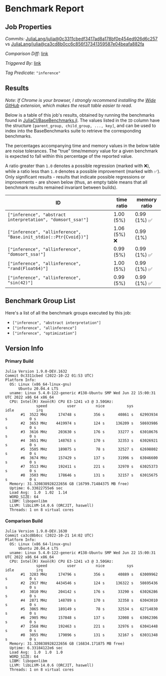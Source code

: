 # Benchmark Report

## Job Properties

*Commits:* [JuliaLang/julia@0c3311cbedf3417ad8a178bf0e454ed926d6c257](https://github.com/JuliaLang/julia/commit/0c3311cbedf3417ad8a178bf0e454ed926d6c257) vs [JuliaLang/julia@ca3cd8b0cc6c856f37341359587e04beafa882fa](https://github.com/JuliaLang/julia/commit/ca3cd8b0cc6c856f37341359587e04beafa882fa)

*Comparison Diff:* [link](https://github.com/JuliaLang/julia/compare/ca3cd8b0cc6c856f37341359587e04beafa882fa..0c3311cbedf3417ad8a178bf0e454ed926d6c257)

*Triggered By:* [link](https://github.com/JuliaLang/julia/pull/47244#issuecomment-1287577654)

*Tag Predicate:* `"inference"`

## Results

*Note: If Chrome is your browser, I strongly recommend installing the [Wide GitHub](https://chrome.google.com/webstore/detail/wide-github/kaalofacklcidaampbokdplbklpeldpj?hl=en)
extension, which makes the result table easier to read.*

Below is a table of this job's results, obtained by running the benchmarks found in
[JuliaCI/BaseBenchmarks.jl](https://github.com/JuliaCI/BaseBenchmarks.jl). The values
listed in the `ID` column have the structure `[parent_group, child_group, ..., key]`,
and can be used to index into the BaseBenchmarks suite to retrieve the corresponding
benchmarks.

The percentages accompanying time and memory values in the below table are noise tolerances. The "true"
time/memory value for a given benchmark is expected to fall within this percentage of the reported value.

A ratio greater than `1.0` denotes a possible regression (marked with :x:), while a ratio less
than `1.0` denotes a possible improvement (marked with :white_check_mark:). Only significant results - results
that indicate possible regressions or improvements - are shown below (thus, an empty table means that all
benchmark results remained invariant between builds).

| ID | time ratio | memory ratio |
|----|------------|--------------|
| `["inference", "abstract interpretation", "domsort_ssa!"]` | 1.00 (5%)  | 0.99 (1%) :white_check_mark: |
| `["inference", "allinference", "Base.init_stdio(::Ptr{Cvoid})"]` | 1.06 (5%) :x: | 0.99 (1%)  |
| `["inference", "allinference", "domsort_ssa!"]` | 0.99 (5%)  | 0.99 (1%) :white_check_mark: |
| `["inference", "allinference", "rand(Float64)"]` | 1.00 (5%)  | 0.99 (1%) :white_check_mark: |
| `["inference", "allinference", "sin(42)"]` | 0.99 (5%)  | 0.99 (1%) :white_check_mark: |

## Benchmark Group List

Here's a list of all the benchmark groups executed by this job:

- `["inference", "abstract interpretation"]`
- `["inference", "allinference"]`
- `["inference", "optimization"]`

## Version Info

#### Primary Build

```
Julia Version 1.9.0-DEV.1632
Commit 0c3311cbed (2022-10-22 01:53 UTC)
Platform Info:
  OS: Linux (x86_64-linux-gnu)
      Ubuntu 20.04.4 LTS
  uname: Linux 5.4.0-122-generic #138-Ubuntu SMP Wed Jun 22 15:00:31 UTC 2022 x86_64 x86_64
  CPU: Intel(R) Xeon(R) CPU E3-1241 v3 @ 3.50GHz: 
              speed         user         nice          sys         idle          irq
       #1  3522 MHz     174748 s        356 s      40861 s   62993934 s          0 s
       #2  3653 MHz    4419974 s        124 s     136209 s   58693986 s          0 s
       #3  3616 MHz     203630 s        176 s      33277 s   63010676 s          0 s
       #4  3651 MHz     148763 s        170 s      32353 s   63026921 s          0 s
       #5  3505 MHz     189075 s         78 s      32527 s   62698802 s          0 s
       #6  3674 MHz     157429 s        137 s      31996 s   63046600 s          0 s
       #7  3513 MHz     192411 s        221 s      32970 s   63025373 s          0 s
       #8  3503 MHz     178646 s        131 s      32157 s   63015675 s          0 s
  Memory: 31.320838928222656 GB (16799.71484375 MB free)
  Uptime: 6.33022755e6 sec
  Load Avg:  1.0  1.02  1.14
  WORD_SIZE: 64
  LIBM: libopenlibm
  LLVM: libLLVM-14.0.6 (ORCJIT, haswell)
  Threads: 1 on 8 virtual cores

```

#### Comparison Build

```
Julia Version 1.9.0-DEV.1630
Commit ca3cd8b0cc (2022-10-21 14:02 UTC)
Platform Info:
  OS: Linux (x86_64-linux-gnu)
      Ubuntu 20.04.4 LTS
  uname: Linux 5.4.0-122-generic #138-Ubuntu SMP Wed Jun 22 15:00:31 UTC 2022 x86_64 x86_64
  CPU: Intel(R) Xeon(R) CPU E3-1241 v3 @ 3.50GHz: 
              speed         user         nice          sys         idle          irq
       #1  3283 MHz     174796 s        356 s      40889 s   63009962 s          0 s
       #2  2917 MHz    4434546 s        124 s     136322 s   58695436 s          0 s
       #3  3010 MHz     204142 s        176 s      33290 s   63026286 s          0 s
       #4  2871 MHz     148789 s        170 s      32358 s   63043010 s          0 s
       #5  3065 MHz     189149 s         78 s      32534 s   62714830 s          0 s
       #6  2905 MHz     157848 s        137 s      32008 s   63062306 s          0 s
       #7  2568 MHz     192463 s        221 s      32976 s   63041448 s          0 s
       #8  3055 MHz     179096 s        131 s      32167 s   63031348 s          0 s
  Memory: 31.320838928222656 GB (16834.171875 MB free)
  Uptime: 6.33184122e6 sec
  Load Avg:  1.0  1.0  1.0
  WORD_SIZE: 64
  LIBM: libopenlibm
  LLVM: libLLVM-14.0.6 (ORCJIT, haswell)
  Threads: 1 on 8 virtual cores

```
